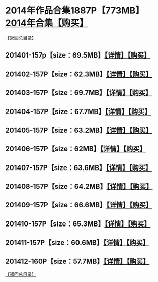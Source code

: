 # 2014年作品合集1887P【773MB】[2014年合集【购买】]()
[【返回总目录】](https://github.com/sxcool1024/WANIMAL#wanimal%E5%8E%9F%E7%89%88%E4%BD%9C%E5%93%81%E5%90%88%E9%9B%86)
## 201401-157p【size：69.5MB】[【详情】](https://github.com/sxcool1024/WANIMAL/tree/master/2014%E5%B9%B4%E4%BD%9C%E5%93%81%E5%90%88%E9%9B%86/201401#2014%E5%B9%B41%E6%9C%88%E5%90%88%E9%9B%86)[【购买】]()
## 201402-157P【size：62.3MB】[【详情】](https://github.com/sxcool1024/WANIMAL/tree/master/2014%E5%B9%B4%E4%BD%9C%E5%93%81%E5%90%88%E9%9B%86/201402#2014%E5%B9%B42%E6%9C%88%E5%90%88%E9%9B%86)[【购买】]()
## 201403-157P【size：69.7MB】[【详情】](https://github.com/sxcool1024/WANIMAL/tree/master/2014%E5%B9%B4%E4%BD%9C%E5%93%81%E5%90%88%E9%9B%86/201403#2014%E5%B9%B43%E6%9C%88%E5%90%88%E9%9B%86)[【购买】]()
## 201404-157P【size：67.7MB】[【详情】](https://github.com/sxcool1024/WANIMAL/tree/master/2014%E5%B9%B4%E4%BD%9C%E5%93%81%E5%90%88%E9%9B%86/201404#2014%E5%B9%B44%E6%9C%88%E5%90%88%E9%9B%86)[【购买】]()
## 201405-157P【size：63.2MB】[【详情】](https://github.com/sxcool1024/WANIMAL/tree/master/2014%E5%B9%B4%E4%BD%9C%E5%93%81%E5%90%88%E9%9B%86/201405#2014%E5%B9%B45%E6%9C%88%E5%90%88%E9%9B%86)[【购买】]()
## 201406-157P【size：62MB】[【详情】](https://github.com/sxcool1024/WANIMAL/tree/master/2014%E5%B9%B4%E4%BD%9C%E5%93%81%E5%90%88%E9%9B%86/201406#2014%E5%B9%B46%E6%9C%88%E5%90%88%E9%9B%86)[【购买】]()
## 201407-157P【size：63.6MB】[【详情】](https://github.com/sxcool1024/WANIMAL/tree/master/2014%E5%B9%B4%E4%BD%9C%E5%93%81%E5%90%88%E9%9B%86/201407#2014%E5%B9%B47%E6%9C%88%E5%90%88%E9%9B%86)[【购买】]()
## 201408-157P【size：64.2MB】[【详情】](https://github.com/sxcool1024/WANIMAL/tree/master/2014%E5%B9%B4%E4%BD%9C%E5%93%81%E5%90%88%E9%9B%86/201408#2014%E5%B9%B48%E6%9C%88%E5%90%88%E9%9B%86)[【购买】]()
## 201409-157P【size：66.6MB】[【详情】](https://github.com/sxcool1024/WANIMAL/tree/master/2014%E5%B9%B4%E4%BD%9C%E5%93%81%E5%90%88%E9%9B%86/201409#2014%E5%B9%B49%E6%9C%88%E5%90%88%E9%9B%86)[【购买】]()
## 201410-157P【size：65.3MB】[【详情】](https://github.com/sxcool1024/WANIMAL/tree/master/2014%E5%B9%B4%E4%BD%9C%E5%93%81%E5%90%88%E9%9B%86/201410#2014%E5%B9%B410%E6%9C%88%E5%90%88%E9%9B%86)[【购买】]()
## 201411-157P【size：60.6MB】[【详情】](https://github.com/sxcool1024/WANIMAL/tree/master/2014%E5%B9%B4%E4%BD%9C%E5%93%81%E5%90%88%E9%9B%86/201411#2014%E5%B9%B411%E6%9C%88%E5%90%88%E9%9B%86)[【购买】]()
## 201412-160P【size：57.7MB】[【详情】](https://github.com/sxcool1024/WANIMAL/tree/master/2014%E5%B9%B4%E4%BD%9C%E5%93%81%E5%90%88%E9%9B%86/201412#2014%E5%B9%B412%E6%9C%88%E5%90%88%E9%9B%86)[【购买】]()
[【返回总目录】](https://github.com/sxcool1024/WANIMAL#wanimal%E5%8E%9F%E7%89%88%E4%BD%9C%E5%93%81%E5%90%88%E9%9B%86)
